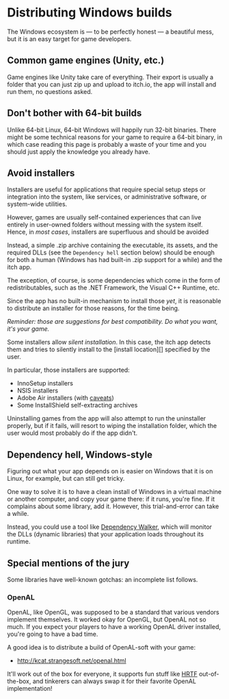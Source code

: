 
# Distributing Windows builds

The Windows ecosystem is — to be perfectly honest — a beautiful mess, but it is
an easy target for game developers.

## Common game engines (Unity, etc.)

Game engines like Unity take care of everything. Their export is usually a folder
that you can just zip up and upload to itch.io, the app will install and run them,
no questions asked.

## Don't bother with 64-bit builds

Unlike 64-bit Linux, 64-bit Windows will happily run 32-bit binaries. There might
be some technical reasons for your game to require a 64-bit binary, in which case
reading this page is probably a waste of your time and you should just apply the
knowledge you already have.

## Avoid installers

Installers are useful for applications that require special setup steps or
integration into the system, like services, or administrative software, or
system-wide utilities.

However, games are usually self-contained experiences that can live entirely
in user-owned folders without messing with the system itself. Hence, in *most cases*,
installers are superfluous and should be avoided

Instead, a simple .zip archive containing the executable, its assets, and the
required DLLs (see the `Dependency hell` section below) should be enough for both
a human (Windows has had built-in .zip support for a while) and the itch app.

The exception, of course, is some dependencies which come in the form of
redistributables, such as the .NET Framework, the Visual C++ Runtime, etc.

Since the app has no built-in mechanism to install those *yet*, it is reasonable
to distribute an installer for those reasons, for the time being.

*Reminder: those are suggestions for best compatibility. Do what you want, it's your game.*

Some installers allow *silent installation*. In this case, the itch app detects
them and tries to silently install to the [install location][] specified by the
user.

In particular, those installers are supported:

  * InnoSetup installers
  * NSIS installers
  * Adobe Air installers (with [caveats][air-issues])
  * Some InstallShield self-extracting archives

[air-issues]: https://github.com/itchio/itch/issues?utf8=%E2%9C%93&q=is%3Aissue+is%3Aopen+adobe+air

Uninstalling games from the app will also attempt to run the uninstaller properly,
but if it fails, will resort to wiping the installation folder, which the user
would most probably do if the app didn't.

## Dependency hell, Windows-style

Figuring out what your app depends on is easier on Windows that it is on
Linux, for example, but can still get tricky.

One way to solve it is to have a clean install of Windows in a virtual machine or
another computer, and copy your game there: if it runs, you're fine. If it complains
about some library, add it. However, this trial-and-error can take a while.

Instead, you could use a tool like [Dependency Walker][depends], which will
monitor the DLLs (dynamic libraries) that your application loads throughout
its runtime.

[depends]: http://www.dependencywalker.com/

## Special mentions of the jury

Some libraries have well-known gotchas: an incomplete list follows.

### OpenAL

OpenAL, like OpenGL, was supposed to be a standard that various vendors implement
themselves. It worked okay for OpenGL, but OpenAL not so much. If you expect your
players to have a working OpenAL driver installed, you're going to have a bad time.

A good idea is to distribute a build of OpenAL-soft with your game:

  * <http://kcat.strangesoft.net/openal.html>

It'll work out of the box for everyone, it supports fun stuff like [HRTF][] out-of-the-box,
and tinkerers can always swap it for their favorite OpenAL implementation!

[HRTF]: https://en.wikipedia.org/wiki/Head-related_transfer_function
